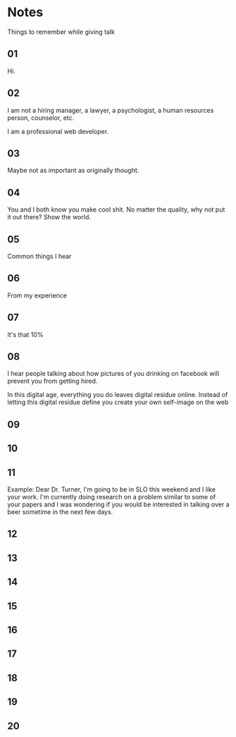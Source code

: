 # Notes 

Things to remember while giving talk

## 01

Hi.

## 02

I am not a hiring manager, a lawyer, a psychologist, a human resources person, counselor, etc.

I am a professional web developer.

## 03

Maybe not as important as originally thought.

## 04

You and I both know you make cool shit. No matter the quality, why not put it out there? Show the world.

## 05

Common things I hear

## 06

From my experience

## 07

It's that 10%

## 08

I hear people talking about how pictures of you drinking on facebook will prevent you from getting hired.

In this digital age, everything you do leaves digital residue online.  Instead of letting this digital residue define you create your own self-image on the web

## 09


## 10


## 11

Example: Dear Dr. Turner, I'm going to be in SLO this weekend and I like your work. I'm currently doing research on a problem similar to some of your papers and I was wondering if you would be interested in talking over a beer sometime in the next few days.

## 12

## 13

## 14

## 15

## 16

## 17

## 18

## 19

## 20

